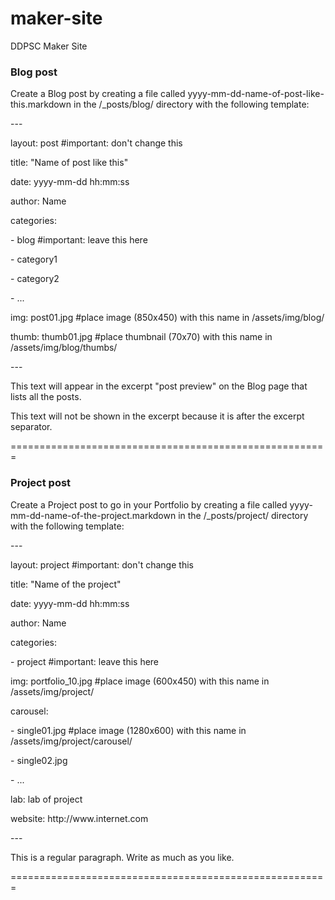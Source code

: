maker-site
==========

DDPSC Maker Site

<h3>Blog post</h3>

<p>Create a Blog post by creating a file called yyyy-mm-dd-name-of-post-like-this.markdown in the /_posts/blog/ directory with the following template:</p>

<p>---</p>
<p>layout: post          #important: don't change this</p>
<p>title: "Name of post like this"</p>
<p>date: yyyy-mm-dd hh:mm:ss</p>
<p>author: Name</p>
<p>categories:</p>
<p>- blog                #important: leave this here</p>
<p>- category1</p>
<p>- category2</p>
<p>- ...</p>
<p>img: post01.jpg       #place image (850x450) with this name in /assets/img/blog/</p>
<p>thumb: thumb01.jpg    #place thumbnail (70x70) with this name in /assets/img/blog/thumbs/</p>
<p>---</p>
<p>This text will appear in the excerpt "post preview" on the Blog page that lists all the posts.</p>
<p><!--more--></p>
<p>This text will not be shown in the excerpt because it is after the excerpt separator.</p>

=======================================================


<h3>Project post</h3>

<p>Create a Project post to go in your Portfolio by creating a file called yyyy-mm-dd-name-of-the-project.markdown in the /_posts/project/ directory with the following template:</p>


<p>---</p>
<p>layout: project       #important: don't change this</p>
<p>title:  "Name of the project"</p>
<p>date: yyyy-mm-dd hh:mm:ss</p>
<p>author: Name</p>
<p>categories:</p>
<p>- project             #important: leave this here</p>
<p>img: portfolio_10.jpg #place image (600x450) with this name in /assets/img/project/</p>
<p>carousel:</p>
<p>- single01.jpg        #place image (1280x600) with this name in /assets/img/project/carousel/</p>
<p>- single02.jpg  </p>
<p>- ...</p>

<p>lab: lab of project</p>
<p>website: http://www.internet.com</p>
<p>---</p>

<p>This is a regular paragraph. Write as much as you like.</p>

=======================================================

